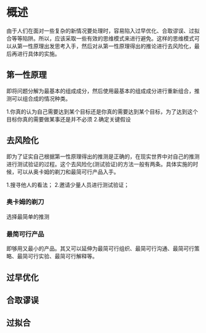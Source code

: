 # 概述
由于人们在面对一些复杂的新情况要处理时，容易陷入过早优化、合取谬误、过拟合等等陷阱。所以，应该采取一些有效的思维模式来进行避免。这样的思维模式可以从第一性原理出发思考入手，然后对从第一性原理得出的推论进行去风险化，最后再进行具体的实施。

## 第一性原理
即将问题分解为最基本的组成成分，然后使用最基本的组成成分进行重新组合，推测可以组合成的情况种类。

1.你真的认为自己需要达到某个目标还是你真的需要达到某个目标，为了达到这个目标你真的需要做某事还是并不必须
2.确定关键假设

## 去风险化
即为了证实自己根据第一性原理得出的推测是正确的，在现实世界中对自己的推测进行测试验证的过程。这个去风险化(测试验证)的方法一般有两条。具体实施的时候，可以从奥卡姆的剃刀和最简可行产品入手。

1.搜寻他人的看法；
2.邀请少量人员进行测试验证；

### 奥卡姆的剃刀
选择最简单的推测

### 最简可行产品
即够用又最小的产品。其又可以延伸为最简可行组织、最简可行沟通、最简可行策略、最简可行实验、最简可行解释等。

## 过早优化
## 合取谬误
## 过拟合